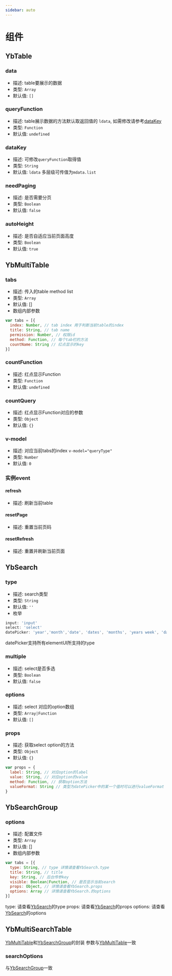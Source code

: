 ```yaml
---
sidebar: auto
---
```

# 组件
## YbTable
### data
* 描述: table要展示的数据
* 类型: `Array`
* 默认值: `[]`
### queryFunction
* 描述: table展示数据的方法默认取返回值的 `ldata`, 如需修改请参考[dataKey](./#datakey)
* 类型: `Function`
* 默认值: `undefined`
### dataKey
* 描述: 可修改`queryFunction`取得值
* 类型: `String`
* 默认值: `ldata` 多层级可传值为`mdata.list`
### needPaging
* 描述: 是否需要分页
* 类型: `Boolean`
* 默认值: `false`
### autoHeight
* 描述: 是否自适应当前页面高度
* 类型: `Boolean`
* 默认值: `true`
## YbMultiTable
### tabs
* 描述: 传入的table method list
* 类型: `Array`
* 默认值: []
* 数组内部参数
```javascript
var tabs = [{
  index: Number, // tab index 用于判断当前table的index
  title: String, // tab name
  permission: Number, // 权限id
  method: Function, // 每个tab栏的方法
  countName: String // 红点显示的key
}]
```
### countFunction
* 描述: 红点显示Function
* 类型: `Function`
* 默认值: `undefined`
### countQuery
* 描述: 红点显示Function对应的参数
* 类型: `Object`
* 默认值: `{}`
### v-model
* 描述: 对应当前tabs的index `` v-model="queryType" ``
* 类型: `Number`
* 默认值: `0`

### 实例event
#### refresh
* 描述: 刷新当前table
#### resetPage
* 描述: 重置当前页码
#### resetRefresh
* 描述: 重置并刷新当前页面
## YbSearch
### type
* 描述: search类型
* 类型: `String`
* 默认值: `''`
* 枚举
``` javascript
input: 'input'
select: 'select'
datePicker: 'year','month','date', 'dates', 'months', 'years week', 'datetime', 'datetimerange', 'daterange', 'monthrange'
```
datePicker支持所有elementUI所支持的type
### multiple
* 描述: select是否多选
* 类型: `Boolean`
* 默认值: `false`
### options
* 描述: select 对应的option数组
* 类型: `Array|Function`
* 默认值: `[]`
### props
* 描述: 获取select option的方法
* 类型: `Object`
* 默认值: `{}`
```javascript
var props = {
  label: String, // 对应option的label
  value: String, // 对应option的value
  method: Function, // 获取option方法
  valueFormat: String // 类型为datePicker中的某一个值时可以进行valueFormat
}
```
## YbSearchGroup
### options
* 描述: 配置文件
* 类型: `Array`
* 默认值: []
* 数组内部参数
```javascript
var tabs = [{
  type: String, // type 详情请查看YbSearch.type
  title: String, // title
  key: String, // 后台传参key
  visible: Boolean|Function, // 是否显示当前search
  props: Object, // 详情请查看YbSearch.props
  options: Array // 详情请查看YbSearch.的options
}]
```
type: 请查看[YbSearch](./#ybsearch)的type
props: 请查看[YbSearch](./#ybsearch)的props
options: 请查看[YbSearch](./#ybsearch)的options
## YbMultiSearchTable
[YbMultiTable](./#ybmultitable)和[YbSearchGroup](./#ybsearchgroup)的封装
参数与[YbMultiTable](./#ybmultitable)一致
### searchOptions
与[YbSearchGroup](./#ybsearchgroup)一致